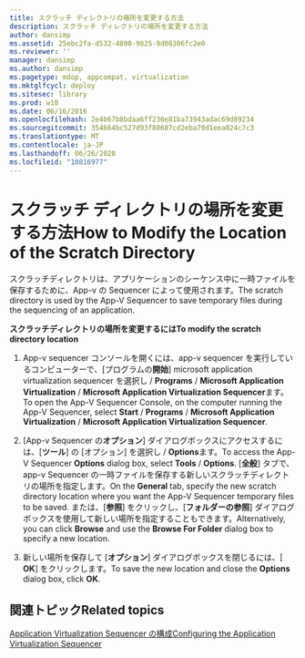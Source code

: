 ```yaml
---
title: スクラッチ ディレクトリの場所を変更する方法
description: スクラッチ ディレクトリの場所を変更する方法
author: dansimp
ms.assetid: 25ebc2fa-d532-4800-9825-9d08306fc2e0
ms.reviewer: ''
manager: dansimp
ms.author: dansimp
ms.pagetype: mdop, appcompat, virtualization
ms.mktglfcycl: deploy
ms.sitesec: library
ms.prod: w10
ms.date: 06/16/2016
ms.openlocfilehash: 2e4b67b8bdaa6ff236e81ba73943adac69d89234
ms.sourcegitcommit: 354664bc527d93f80687cd2eba70d1eea024c7c3
ms.translationtype: MT
ms.contentlocale: ja-JP
ms.lasthandoff: 06/26/2020
ms.locfileid: "10816977"
---
```

# <span data-ttu-id="4905d-103">スクラッチ ディレクトリの場所を変更する方法</span><span class="sxs-lookup"><span data-stu-id="4905d-103">How to Modify the Location of the Scratch Directory</span></span>


<span data-ttu-id="4905d-104">スクラッチディレクトリは、アプリケーションのシーケンス中に一時ファイルを保存するために、App-v の Sequencer によって使用されます。</span><span class="sxs-lookup"><span data-stu-id="4905d-104">The scratch directory is used by the App-V Sequencer to save temporary files during the sequencing of an application.</span></span>

**<span data-ttu-id="4905d-105">スクラッチディレクトリの場所を変更するには</span><span class="sxs-lookup"><span data-stu-id="4905d-105">To modify the scratch directory location</span></span>**

1.  <span data-ttu-id="4905d-106">App-v sequencer コンソールを開くには、app-v sequencer を実行しているコンピューターで、[プログラムの**開始**] microsoft application virtualization sequencer を選択し  /  **Programs**  /  **Microsoft Application Virtualization**  /  **Microsoft Application Virtualization Sequencer**ます。</span><span class="sxs-lookup"><span data-stu-id="4905d-106">To open the App-V Sequencer Console, on the computer running the App-V Sequencer, select **Start** / **Programs** / **Microsoft Application Virtualization** / **Microsoft Application Virtualization Sequencer**.</span></span>

2.  <span data-ttu-id="4905d-107">[App-v Sequencer の**オプション**] ダイアログボックスにアクセスするには、[**ツール**] の [オプション] を選択し  /  **Options**ます。</span><span class="sxs-lookup"><span data-stu-id="4905d-107">To access the App-V Sequencer **Options** dialog box, select **Tools** / **Options**.</span></span> <span data-ttu-id="4905d-108">[**全般**] タブで、app-v Sequencer の一時ファイルを保存する新しいスクラッチディレクトリの場所を指定します。</span><span class="sxs-lookup"><span data-stu-id="4905d-108">On the **General** tab, specify the new scratch directory location where you want the App-V Sequencer temporary files to be saved.</span></span> <span data-ttu-id="4905d-109">または、[**参照**] をクリックし、[**フォルダーの参照**] ダイアログボックスを使用して新しい場所を指定することもできます。</span><span class="sxs-lookup"><span data-stu-id="4905d-109">Alternatively, you can click **Browse** and use the **Browse For Folder** dialog box to specify a new location.</span></span>

3.  <span data-ttu-id="4905d-110">新しい場所を保存して [**オプション**] ダイアログボックスを閉じるには、[ **OK**] をクリックします。</span><span class="sxs-lookup"><span data-stu-id="4905d-110">To save the new location and close the **Options** dialog box, click **OK**.</span></span>

## <span data-ttu-id="4905d-111">関連トピック</span><span class="sxs-lookup"><span data-stu-id="4905d-111">Related topics</span></span>


[<span data-ttu-id="4905d-112">Application Virtualization Sequencer の構成</span><span class="sxs-lookup"><span data-stu-id="4905d-112">Configuring the Application Virtualization Sequencer</span></span>](configuring-the-application-virtualization-sequencer.md)

 

 





